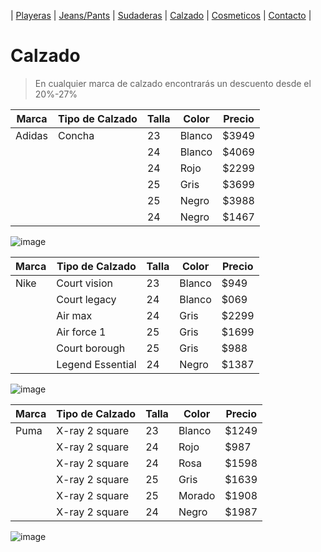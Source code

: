 | [Playeras](./playeras.md) | [Jeans/Pants](./jeans.md) | [Sudaderas](./sudaderas.md) | [Calzado](./calzado.md) | [Cosmeticos](./cosmeticos.md) | [Contacto](./contacto.md) |


# Calzado

> En cualquier marca de calzado encontrarás un descuento desde el 20%-27%

| Marca | Tipo de Calzado | Talla |  Color | Precio | 
|-------|----------------|-------|--------|-------|
| Adidas | Concha | 23 | Blanco | $3949 | 
|      |  | 24 | Blanco | $4069 | 
|      |  | 24 | Rojo | $2299 | 
|      |  |25 | Gris | $3699 | 
|      |  | 25 | Negro | $3988 | 
|      |  | 24 | Negro | $1467 | 


![image](https://user-images.githubusercontent.com/100168785/157764925-be9e94df-6762-45e2-b103-c2b5dcba7653.png)




| Marca | Tipo de Calzado | Talla |  Color | Precio | 
|-------|----------------|-------|--------|-------|
| Nike | Court vision | 23 | Blanco | $949 | 
|      | Court legacy | 24 | Blanco | $069 | 
|      | Air max | 24 | Gris | $2299 | 
|      | Air force 1 |25 | Gris | $1699 | 
|      | Court borough | 25 | Gris | $988 | 
|      | Legend Essential | 24 | Negro | $1387 | 

![image](https://user-images.githubusercontent.com/100168785/157764617-8405253d-a01f-480e-9188-ef912360fdaa.png)



| Marca | Tipo de Calzado | Talla |  Color | Precio | 
|-------|----------------|-------|--------|-------|
| Puma | X-ray 2 square | 23 | Blanco | $1249 | 
|      | X-ray 2 square | 24 | Rojo | $987 | 
|      | X-ray 2 square | 24 | Rosa | $1598 | 
|      | X-ray 2 square | 25 | Gris | $1639 | 
|      | X-ray 2 square | 25 | Morado | $1908 | 
|      | X-ray 2 square | 24 | Negro | $1987 |

![image](https://user-images.githubusercontent.com/100168785/157764893-6f2ff3e1-8df3-4ae7-bb97-c99385c2e776.png)



